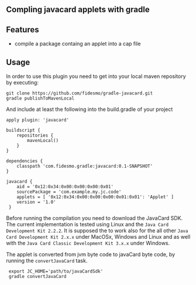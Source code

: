 Compling javacard applets with gradle
-------------------------------------

Features
--------

 - compile a package containg an applet into a cap file


Usage
-----

In order to use this plugin you need to get into your local maven repository by executing:

    git clone https://github.com/fidesmo/gradle-javacard.git
    gradle publishToMavenLocal

And include at least the following into the build.gradle of your project

    apply plugin: 'javacard'

    buildscript {
        repositories {
            mavenLocal()
        }
    }

    dependencies {
        classpath 'com.fidesmo.gradle:javacard:0.1-SNAPSHOT'
    }

    javacard {
        aid = '0x12:0x34:0x00:0x00:0x00:0x01'
        sourcePackage = 'com.example.my.jc.code'
        applets = [ '0x12:0x34:0x00:0x00:0x00:0x01:0x01': 'Applet' ]
        version = '1.0'
     }

Before running the compilation you need to download the JavaCard SDK. The current implementation is
tested using Linux and the `Java Card Development Kit 2.2.2`. It is supposed the to work also for
the all other `Java Card Development Kit 2.x.x` under MacOSx, Windows and Linux and as well with the
`Java Card Classic Development Kit 3.x.x` under Windows.

The applet is converted from jvm byte code to javaCard byte code, by running the `convertJavaCard`
task.

     export JC_HOME='path/to/javaCardSdk'
     gradle convertJavaCard
